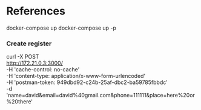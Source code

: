 # References

docker-compose up
docker-compose up -p


### Create register
curl -X POST \
  http://172.21.0.3:3000/ \
  -H 'cache-control: no-cache' \
  -H 'content-type: application/x-www-form-urlencoded' \
  -H 'postman-token: 949dbd92-c24b-25af-dbc2-ba59785fbbdc' \
  -d 'name=david&email=david%40gmail.com&phone=111111&place=here%20or%20there'


